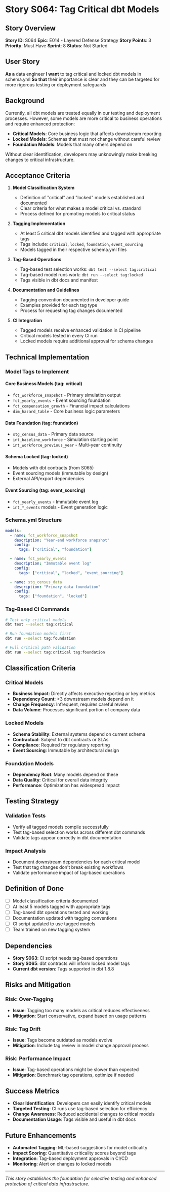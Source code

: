 # Story S064: Tag Critical dbt Models

## Story Overview

**Story ID**: S064
**Epic**: E014 - Layered Defense Strategy
**Story Points**: 3
**Priority**: Must Have
**Sprint**: 8
**Status**: Not Started

## User Story

**As a** data engineer
**I want** to tag critical and locked dbt models in schema.yml
**So that** their importance is clear and they can be targeted for more rigorous testing or deployment safeguards

## Background

Currently, all dbt models are treated equally in our testing and deployment processes. However, some models are more critical to business operations and require enhanced protection:

- **Critical Models**: Core business logic that affects downstream reporting
- **Locked Models**: Schemas that must not change without careful review
- **Foundation Models**: Models that many others depend on

Without clear identification, developers may unknowingly make breaking changes to critical infrastructure.

## Acceptance Criteria

1. **Model Classification System**
   - Definition of "critical" and "locked" models established and documented
   - Clear criteria for what makes a model critical vs. standard
   - Process defined for promoting models to critical status

2. **Tagging Implementation**
   - At least 5 critical dbt models identified and tagged with appropriate tags
   - Tags include: `critical`, `locked`, `foundation`, `event_sourcing`
   - Models tagged in their respective schema.yml files

3. **Tag-Based Operations**
   - Tag-based test selection works: `dbt test --select tag:critical`
   - Tag-based model runs work: `dbt run --select tag:locked`
   - Tags visible in dbt docs and manifest

4. **Documentation and Guidelines**
   - Tagging convention documented in developer guide
   - Examples provided for each tag type
   - Process for requesting tag changes documented

5. **CI Integration**
   - Tagged models receive enhanced validation in CI pipeline
   - Critical models tested in every CI run
   - Locked models require additional approval for schema changes

## Technical Implementation

### Model Tags to Implement

#### Core Business Models (tag: critical)
- `fct_workforce_snapshot` - Primary simulation output
- `fct_yearly_events` - Event sourcing foundation
- `fct_compensation_growth` - Financial impact calculations
- `dim_hazard_table` - Core business logic parameters

#### Data Foundation (tag: foundation)
- `stg_census_data` - Primary data source
- `int_baseline_workforce` - Simulation starting point
- `int_workforce_previous_year` - Multi-year continuity

#### Schema Locked (tag: locked)
- Models with dbt contracts (from S065)
- Event sourcing models (immutable by design)
- External API/export dependencies

#### Event Sourcing (tag: event_sourcing)
- `fct_yearly_events` - Immutable event log
- `int_*_events` models - Event generation logic

### Schema.yml Structure
```yaml
models:
  - name: fct_workforce_snapshot
    description: "Year-end workforce snapshot"
    config:
      tags: ["critical", "foundation"]

  - name: fct_yearly_events
    description: "Immutable event log"
    config:
      tags: ["critical", "locked", "event_sourcing"]

  - name: stg_census_data
    description: "Primary data foundation"
    config:
      tags: ["foundation", "locked"]
```

### Tag-Based CI Commands
```bash
# Test only critical models
dbt test --select tag:critical

# Run foundation models first
dbt run --select tag:foundation

# Full critical path validation
dbt run --select tag:critical tag:foundation
```

## Classification Criteria

### Critical Models
- **Business Impact**: Directly affects executive reporting or key metrics
- **Dependency Count**: >3 downstream models depend on it
- **Change Frequency**: Infrequent, requires careful review
- **Data Volume**: Processes significant portion of company data

### Locked Models
- **Schema Stability**: External systems depend on current schema
- **Contractual**: Subject to dbt contracts or SLAs
- **Compliance**: Required for regulatory reporting
- **Event Sourcing**: Immutable by architectural design

### Foundation Models
- **Dependency Root**: Many models depend on these
- **Data Quality**: Critical for overall data integrity
- **Performance**: Optimization has widespread impact

## Testing Strategy

### Validation Tests
- Verify all tagged models compile successfully
- Test tag-based selection works across different dbt commands
- Validate tags appear correctly in dbt documentation

### Impact Analysis
- Document downstream dependencies for each critical model
- Test that tag changes don't break existing workflows
- Validate performance impact of tag-based operations

## Definition of Done

- [ ] Model classification criteria documented
- [ ] At least 5 models tagged with appropriate tags
- [ ] Tag-based dbt operations tested and working
- [ ] Documentation updated with tagging conventions
- [ ] CI script updated to use tagged models
- [ ] Team trained on new tagging system

## Dependencies

- **Story S063**: CI script needs tag-based operations
- **Story S065**: dbt contracts will inform locked model tags
- **Current dbt version**: Tags supported in dbt 1.8.8

## Risks and Mitigation

### Risk: Over-Tagging
- **Issue**: Tagging too many models as critical reduces effectiveness
- **Mitigation**: Start conservative, expand based on usage patterns

### Risk: Tag Drift
- **Issue**: Tags become outdated as models evolve
- **Mitigation**: Include tag review in model change approval process

### Risk: Performance Impact
- **Issue**: Tag-based operations might be slower than expected
- **Mitigation**: Benchmark tag operations, optimize if needed

## Success Metrics

- **Clear Identification**: Developers can easily identify critical models
- **Targeted Testing**: CI runs use tag-based selection for efficiency
- **Change Awareness**: Reduced accidental changes to critical models
- **Documentation Usage**: Tags visible and useful in dbt docs

## Future Enhancements

- **Automated Tagging**: ML-based suggestions for model criticality
- **Impact Scoring**: Quantitative criticality scores beyond tags
- **Integration**: Tag-based deployment approvals in CI/CD
- **Monitoring**: Alert on changes to locked models

---

*This story establishes the foundation for selective testing and enhanced protection of critical data infrastructure.*
